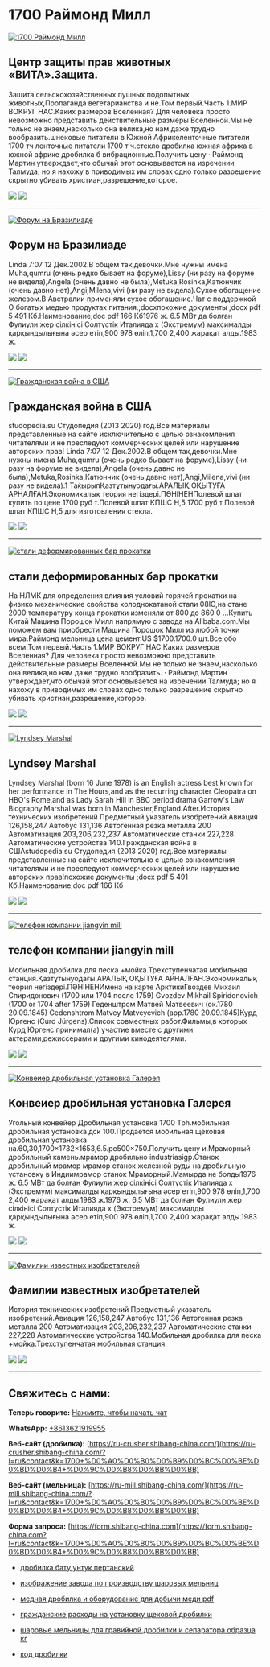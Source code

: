 # 1700 Раймонд Милл

<a href="https://swt.shibang-china.com/?l=ru&img&k=1700+%D0%A0%D0%B0%D0%B9%D0%BC%D0%BE%D0%BD%D0%B4+%D0%9C%D0%B8%D0%BB%D0%BB" target="_blank">![1700 Раймонд Милл](http://static.shibang-china.com/all-800x300/355.jpg)</a>

## Центр защиты прав животных &#171;ВИТА&#187;.Защита.
Защита сельскохозяйственных пушных подопытных животных,Пропаганда вегетарианства и не.Том первый.Часть 1.МИР ВОКРУГ НАС.Каких размеров Вселенная? Для человека просто невозможно представить действительные размеры Вселенной.Мы не только не знаем,насколько она велика,но нам даже трудно вообразить.шнековые питатели в Южной Африкеленточные питатели 1700 тч ленточные питатели 1700 т ч.стекло дробилка южная африка в южной африке дробилка б вибрационные.Получить цену&nbsp;&#0183;&#32;Раймонд Мартин утверждает,что обычай этот основывается на изречении Талмуда; но я нахожу в приводимых им словах одно только разрешение скрытно убивать христиан,разрешение,которое.


<a href="https://whatsapp.shibangsoft.com/WhatsApp.php" target="_blank" title="WhatsApp">![](http://static.shibang-china.com/icon/whatsapp.png)</a> <a href="https://swt.shibang-china.com/?l=ru&icon&k=1700+%D0%A0%D0%B0%D0%B9%D0%BC%D0%BE%D0%BD%D0%B4+%D0%9C%D0%B8%D0%BB%D0%BB" target="_blank">![](http://static.shibang-china.com/icon/chat-ru.png)</a>

---

<a href="https://swt.shibang-china.com/?l=ru&img&k=1700+%D0%A0%D0%B0%D0%B9%D0%BC%D0%BE%D0%BD%D0%B4+%D0%9C%D0%B8%D0%BB%D0%BB" target="_blank">![Форум на Бразилиаде](http://static.shibang-china.com/all-800x300/470.jpg)</a>

## Форум на Бразилиаде
Linda 7:07 12 Дек.2002.В общем так,девочки.Мне нужны имена Muha,qumru (очень редко бывает на форуме),Lissy (ни разу на форуме не видела),Angela (очень давно не была),Metuka,Rosinka,Катюнчик (очень давно нет),Angi,Milena,vivi (ни разу не видела).Сухое обогащение железом.В Австралии применяли сухое обогащение.Чат с поддержкой О богатых медью продуктах питания.;docxпохожие документы ;docx pdf 5 491 Кб.Наименование;doc pdf 166 Кб1976 ж. 6.5 МВт да болған Фулиули жер сілкінісі Солтүстік Италияда x (Экстремум) максималды қарқындылығына әсер етіп,900 978 өліп,1,700 2,400 жарақат алды.1983 ж.


<a href="https://whatsapp.shibangsoft.com/WhatsApp.php" target="_blank" title="WhatsApp">![](http://static.shibang-china.com/icon/whatsapp.png)</a> <a href="https://swt.shibang-china.com/?l=ru&icon&k=1700+%D0%A0%D0%B0%D0%B9%D0%BC%D0%BE%D0%BD%D0%B4+%D0%9C%D0%B8%D0%BB%D0%BB" target="_blank">![](http://static.shibang-china.com/icon/chat-ru.png)</a>

---

<a href="https://swt.shibang-china.com/?l=ru&img&k=1700+%D0%A0%D0%B0%D0%B9%D0%BC%D0%BE%D0%BD%D0%B4+%D0%9C%D0%B8%D0%BB%D0%BB" target="_blank">![Гражданская война в США](http://static.shibang-china.com/all-800x300/1438.jpg)</a>

## Гражданская война в США
studopedia.su Студопедия (2013 2020) год.Все материалы представленные на сайте исключительно с целью ознакомления читателями и не преследуют коммерческих целей или нарушение авторских прав! Linda 7:07 12 Дек.2002.В общем так,девочки.Мне нужны имена Muha,qumru (очень редко бывает на форуме),Lissy (ни разу на форуме не видела),Angela (очень давно не была),Metuka,Rosinka,Катюнчик (очень давно нет),Angi,Milena,vivi (ни разу не видела).1 ТаќырыпҚазтұтынуодағы.АРАЛЫҚ ОҚЫТУҒА АРНАЛҒАН.Экономикалық теория негіздері.ПӘНІНЕНПолевой шпат купить по цене 1700 руб т.Полевой шпат КПШС Н,5 1700 руб т Полевой шпат КПШС Н,5 для изготовления стекла.


<a href="https://whatsapp.shibangsoft.com/WhatsApp.php" target="_blank" title="WhatsApp">![](http://static.shibang-china.com/icon/whatsapp.png)</a> <a href="https://swt.shibang-china.com/?l=ru&icon&k=1700+%D0%A0%D0%B0%D0%B9%D0%BC%D0%BE%D0%BD%D0%B4+%D0%9C%D0%B8%D0%BB%D0%BB" target="_blank">![](http://static.shibang-china.com/icon/chat-ru.png)</a>

---

<a href="https://swt.shibang-china.com/?l=ru&img&k=1700+%D0%A0%D0%B0%D0%B9%D0%BC%D0%BE%D0%BD%D0%B4+%D0%9C%D0%B8%D0%BB%D0%BB" target="_blank">![стали деформированных бар прокатки](http://static.shibang-china.com/all-800x300/184.jpg)</a>

## стали деформированных бар прокатки
На НЛМК для определения влияния условий горячей прокатки на физико механические свойства холоднокатаной стали 08Ю,на стане 2000 температуру конца прокатки изменяли от 800 до 860 0 …Купить Китай Машина Порошок Милл напрямую с завода на Alibaba.com.Мы поможем вам приобрести Машина Порошок Милл из любой точки мира.Раймонд мельница цена цемент.US $1700.1700.0 шт.Все обо всем.Том первый.Часть 1.МИР ВОКРУГ НАС.Каких размеров Вселенная? Для человека просто невозможно представить действительные размеры Вселенной.Мы не только не знаем,насколько она велика,но нам даже трудно вообразить.&nbsp;&#0183;&#32;Раймонд Мартин утверждает,что обычай этот основывается на изречении Талмуда; но я нахожу в приводимых им словах одно только разрешение скрытно убивать христиан,разрешение,которое.


<a href="https://whatsapp.shibangsoft.com/WhatsApp.php" target="_blank" title="WhatsApp">![](http://static.shibang-china.com/icon/whatsapp.png)</a> <a href="https://swt.shibang-china.com/?l=ru&icon&k=1700+%D0%A0%D0%B0%D0%B9%D0%BC%D0%BE%D0%BD%D0%B4+%D0%9C%D0%B8%D0%BB%D0%BB" target="_blank">![](http://static.shibang-china.com/icon/chat-ru.png)</a>

---

<a href="https://swt.shibang-china.com/?l=ru&img&k=1700+%D0%A0%D0%B0%D0%B9%D0%BC%D0%BE%D0%BD%D0%B4+%D0%9C%D0%B8%D0%BB%D0%BB" target="_blank">![Lyndsey Marshal](http://static.shibang-china.com/all-800x300/776.jpg)</a>

## Lyndsey Marshal
Lyndsey Marshal (born 16 June 1978) is an English actress best known for her performance in The Hours,and as the recurring character Cleopatra on HBO's Rome,and as Lady Sarah Hill in BBC period drama Garrow's Law Biography.Marshal was born in Manchester,England.After.История технических изобретений Предметный указатель изобретений.Авиация 126,158,247 Автобус 131,136 Автогенная резка металла 200 Автоматизация 203,206,232,237 Автоматические станки 227,228 Автоматические устройства 140.Гражданская война в СШАstudopedia.su Студопедия (2013 2020) год.Все материалы представленные на сайте исключительно с целью ознакомления читателями и не преследуют коммерческих целей или нарушение авторских прав!похожие документы ;docx pdf 5 491 Кб.Наименование;doc pdf 166 Кб


<a href="https://whatsapp.shibangsoft.com/WhatsApp.php" target="_blank" title="WhatsApp">![](http://static.shibang-china.com/icon/whatsapp.png)</a> <a href="https://swt.shibang-china.com/?l=ru&icon&k=1700+%D0%A0%D0%B0%D0%B9%D0%BC%D0%BE%D0%BD%D0%B4+%D0%9C%D0%B8%D0%BB%D0%BB" target="_blank">![](http://static.shibang-china.com/icon/chat-ru.png)</a>

---

<a href="https://swt.shibang-china.com/?l=ru&img&k=1700+%D0%A0%D0%B0%D0%B9%D0%BC%D0%BE%D0%BD%D0%B4+%D0%9C%D0%B8%D0%BB%D0%BB" target="_blank">![телефон компании jiangyin mill](http://static.shibang-china.com/all-800x300/940.jpg)</a>

## телефон компании jiangyin mill
Мобильная дробилка для песка +мойка.Трехступенчатая мобильная станция.Қазтұтынуодағы.АРАЛЫҚ ОҚЫТУҒА АРНАЛҒАН.Экономикалық теория негіздері.ПӘНІНЕНИмена на карте АрктикиГвоздев Михаил Спиридонович (1700 или 1704 после 1759) Gvozdev Mikhail Spiridonovich (1700 or 1704 after 1759) Геденштром Матвей Матвеевич (ок.1780 20.09.1845) Gedenshtrom Matvey Matveyevich (app.1780 20.09.1845)Курд Юргенс (Curd J&#252;rgens).Список совместных работ.Фильмы,в которых Курд Юргенс принимал(а) участие вместе с другими актерами,режиссерами и другими кинодеятелями.


<a href="https://whatsapp.shibangsoft.com/WhatsApp.php" target="_blank" title="WhatsApp">![](http://static.shibang-china.com/icon/whatsapp.png)</a> <a href="https://swt.shibang-china.com/?l=ru&icon&k=1700+%D0%A0%D0%B0%D0%B9%D0%BC%D0%BE%D0%BD%D0%B4+%D0%9C%D0%B8%D0%BB%D0%BB" target="_blank">![](http://static.shibang-china.com/icon/chat-ru.png)</a>

---

<a href="https://swt.shibang-china.com/?l=ru&img&k=1700+%D0%A0%D0%B0%D0%B9%D0%BC%D0%BE%D0%BD%D0%B4+%D0%9C%D0%B8%D0%BB%D0%BB" target="_blank">![Конвеиер дробильная установка Галерея](http://static.shibang-china.com/all-800x300/113.jpg)</a>

## Конвеиер дробильная установка Галерея
Угольный конвейер Дробильная установка 1700 Tph.мобильная дробильная установка дск 100.Продается мобильная щековая дробильная установка на.60,30,1700&#215;1732&#215;1653,6.5.pe500&#215;750.Получить цену и.Мраморный дробильный камень.мрамор дробильно industriasigp.Станок дробильный мрамор мрамор станок железной руды на дробильную установку в Индиимрамор станок Мраморный.Мамырда не болды1976 ж. 6.5 МВт да болған Фулиули жер сілкінісі Солтүстік Италияда x (Экстремум) максималды қарқындылығына әсер етіп,900 978 өліп,1,700 2,400 жарақат алды.1983 ж.1976 ж. 6.5 МВт да болған Фулиули жер сілкінісі Солтүстік Италияда x (Экстремум) максималды қарқындылығына әсер етіп,900 978 өліп,1,700 2,400 жарақат алды.1983 ж.


<a href="https://whatsapp.shibangsoft.com/WhatsApp.php" target="_blank" title="WhatsApp">![](http://static.shibang-china.com/icon/whatsapp.png)</a> <a href="https://swt.shibang-china.com/?l=ru&icon&k=1700+%D0%A0%D0%B0%D0%B9%D0%BC%D0%BE%D0%BD%D0%B4+%D0%9C%D0%B8%D0%BB%D0%BB" target="_blank">![](http://static.shibang-china.com/icon/chat-ru.png)</a>

---

<a href="https://swt.shibang-china.com/?l=ru&img&k=1700+%D0%A0%D0%B0%D0%B9%D0%BC%D0%BE%D0%BD%D0%B4+%D0%9C%D0%B8%D0%BB%D0%BB" target="_blank">![Фамилии известных изобретателей](http://static.shibang-china.com/all-800x300/509.jpg)</a>

## Фамилии известных изобретателей
История технических изобретений Предметный указатель изобретений.Авиация 126,158,247 Автобус 131,136 Автогенная резка металла 200 Автоматизация 203,206,232,237 Автоматические станки 227,228 Автоматические устройства 140.Мобильная дробилка для песка +мойка.Трехступенчатая мобильная станция.

<a href="https://whatsapp.shibangsoft.com/WhatsApp.php" target="_blank" title="WhatsApp">![](http://static.shibang-china.com/icon/whatsapp.png)</a> <a href="https://swt.shibang-china.com/?l=ru&icon&k=1700+%D0%A0%D0%B0%D0%B9%D0%BC%D0%BE%D0%BD%D0%B4+%D0%9C%D0%B8%D0%BB%D0%BB" target="_blank">![](http://static.shibang-china.com/icon/chat-ru.png)</a>

---
## Свяжитесь с нами:

**Теперь говорите:** [Нажмите, чтобы начать чат](https://swt.shibang-china.com?l=ru&contact&k=1700+%D0%A0%D0%B0%D0%B9%D0%BC%D0%BE%D0%BD%D0%B4+%D0%9C%D0%B8%D0%BB%D0%BB)

**WhatsApp:**  [+8613621919955](https://whatsapp.shibangsoft.com/WhatsApp.php)

**Веб-сайт (дробилка):** [https://ru-crusher.shibang-china.com/](https://ru-crusher.shibang-china.com/?l=ru&contact&k=1700+%D0%A0%D0%B0%D0%B9%D0%BC%D0%BE%D0%BD%D0%B4+%D0%9C%D0%B8%D0%BB%D0%BB)

**Веб-сайт (мельница):** [https://ru-mill.shibang-china.com/](https://ru-mill.shibang-china.com/?l=ru&contact&k=1700+%D0%A0%D0%B0%D0%B9%D0%BC%D0%BE%D0%BD%D0%B4+%D0%9C%D0%B8%D0%BB%D0%BB)

**Форма запроса:** [https://form.shibang-china.com](https://form.shibang-china.com?l=ru&contact&k=1700+%D0%A0%D0%B0%D0%B9%D0%BC%D0%BE%D0%BD%D0%B4+%D0%9C%D0%B8%D0%BB%D0%BB)

* [дробилка бату унтук пертанский](../123/%D0%B4%D1%80%D0%BE%D0%B1%D0%B8%D0%BB%D0%BA%D0%B0%20%D0%B1%D0%B0%D1%82%D1%83%20%D1%83%D0%BD%D1%82%D1%83%D0%BA%20%D0%BF%D0%B5%D1%80%D1%82%D0%B0%D0%BD%D1%81%D0%BA%D0%B8%D0%B9.md)

* [изображение завода по производству шаровых мельниц](../121/%D0%B8%D0%B7%D0%BE%D0%B1%D1%80%D0%B0%D0%B6%D0%B5%D0%BD%D0%B8%D0%B5%20%D0%B7%D0%B0%D0%B2%D0%BE%D0%B4%D0%B0%20%D0%BF%D0%BE%20%D0%BF%D1%80%D0%BE%D0%B8%D0%B7%D0%B2%D0%BE%D0%B4%D1%81%D1%82%D0%B2%D1%83%20%D1%88%D0%B0%D1%80%D0%BE%D0%B2%D1%8B%D1%85%20%D0%BC%D0%B5%D0%BB%D1%8C%D0%BD%D0%B8%D1%86.md)

* [медная дробилка и оборудование для добычи меди pdf](../121/%D0%BC%D0%B5%D0%B4%D0%BD%D0%B0%D1%8F%20%D0%B4%D1%80%D0%BE%D0%B1%D0%B8%D0%BB%D0%BA%D0%B0%20%D0%B8%20%D0%BE%D0%B1%D0%BE%D1%80%D1%83%D0%B4%D0%BE%D0%B2%D0%B0%D0%BD%D0%B8%D0%B5%20%D0%B4%D0%BB%D1%8F%20%D0%B4%D0%BE%D0%B1%D1%8B%D1%87%D0%B8%20%D0%BC%D0%B5%D0%B4%D0%B8%20pdf.md)

* [гражданские расходы на установку щековой дробилки](../125/%D0%B3%D1%80%D0%B0%D0%B6%D0%B4%D0%B0%D0%BD%D1%81%D0%BA%D0%B8%D0%B5%20%D1%80%D0%B0%D1%81%D1%85%D0%BE%D0%B4%D1%8B%20%D0%BD%D0%B0%20%D1%83%D1%81%D1%82%D0%B0%D0%BD%D0%BE%D0%B2%D0%BA%D1%83%20%D1%89%D0%B5%D0%BA%D0%BE%D0%B2%D0%BE%D0%B9%20%D0%B4%D1%80%D0%BE%D0%B1%D0%B8%D0%BB%D0%BA%D0%B8.md)

* [шаровые мельницы для гравийной дробилки и сепаратора образца кг](../121/%D1%88%D0%B0%D1%80%D0%BE%D0%B2%D1%8B%D0%B5%20%D0%BC%D0%B5%D0%BB%D1%8C%D0%BD%D0%B8%D1%86%D1%8B%20%D0%B4%D0%BB%D1%8F%20%D0%B3%D1%80%D0%B0%D0%B2%D0%B8%D0%B9%D0%BD%D0%BE%D0%B9%20%D0%B4%D1%80%D0%BE%D0%B1%D0%B8%D0%BB%D0%BA%D0%B8%20%D0%B8%20%D1%81%D0%B5%D0%BF%D0%B0%D1%80%D0%B0%D1%82%D0%BE%D1%80%D0%B0%20%D0%BE%D0%B1%D1%80%D0%B0%D0%B7%D1%86%D0%B0%20%D0%BA%D0%B3.md)

* [код дробилки](../121/%D0%BA%D0%BE%D0%B4%20%D0%B4%D1%80%D0%BE%D0%B1%D0%B8%D0%BB%D0%BA%D0%B8.md)